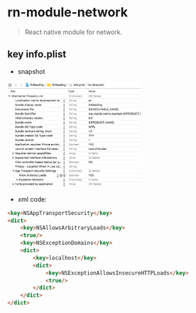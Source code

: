 # rn-module-network
> React native module for network.

## key info.plist
+ snapshot
<img src="2017-08-16-22-56-14.png" width="300" />

+ xml code:
```html
<key>NSAppTransportSecurity</key>
<dict>
    <key>NSAllowsArbitraryLoads</key>
    <true/>
    <key>NSExceptionDomains</key>
    <dict>
        <key>localhost</key>
        <dict>
            <key>NSExceptionAllowsInsecureHTTPLoads</key>
            <true/>
        </dict>
    </dict>
</dict>
```